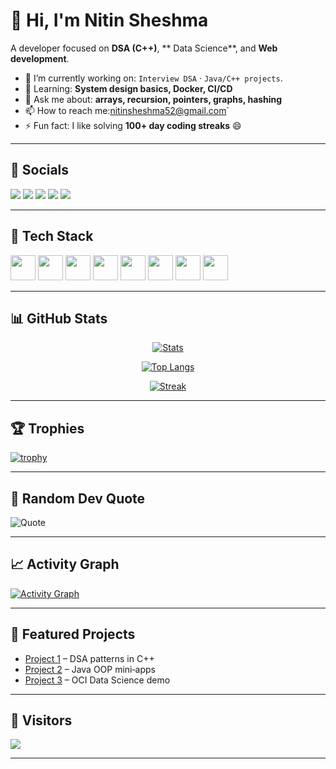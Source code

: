 # 👋 Hi, I'm **Nitin Sheshma**

<!-- Replace "Your Name" everywhere. Keep this README in a repo named exactly your GitHub username (e.g., nitinsheshma/nitinsheshma). -->

A developer focused on **DSA (C++)**, ** Data Science**, and **Web development**.

* 🔭 I’m currently working on: `Interview DSA` · `Java/C++ projects`.
* 🌱 Learning: **System design basics, Docker, CI/CD**
* 💬 Ask me about: **arrays, recursion, pointers, graphs, hashing**
* 📫 How to reach me:nitinsheshma52@gmail.com`
* ⚡ Fun fact: I like solving **100+ day coding streaks** 😄

---

## 🔗 Socials

<p>
  <a href="https://www.linkedin.com/in/nitinchoudhary13/" target="_blank"><img src="https://img.shields.io/badge/LinkedIn-0A66C2?logo=linkedin&logoColor=white" /></a>
  <a href="mailto:nitinsheshma52@gmail.com.com" target="_blank"><img src="https://img.shields.io/badge/Email-D14836?logo=gmail&logoColor=white" /></a>
  <a href="https://YOUR_PORTFOLIO_URL" target="_blank"><img src="https://img.shields.io/badge/Portfolio-12100E?logo=vercel&logoColor=white" /></a>
  <a href="https://leetcode.com/u/nitinchoudhary13/" target="_blank"><img src="https://img.shields.io/badge/LeetCode-FFA116?logo=leetcode&logoColor=white" /></a>
  <a href="https://www.hackerrank.com/profile/nitinsheshma52" target="_blank"><img src="https://img.shields.io/badge/HackerRank-00EA64?logo=hackerrank&logoColor=white" /></a>
</p>

---

## 🧰 Tech Stack

<!-- Add/remove icons from https://github.com/devicons/devicon -->

<p>
  <img src="https://cdn.jsdelivr.net/gh/devicons/devicon/icons/cplusplus/cplusplus-original.svg" height="40"/>
  <img src="https://cdn.jsdelivr.net/gh/devicons/devicon/icons/java/java-original.svg" height="40"/>
  <img src="https://cdn.jsdelivr.net/gh/devicons/devicon/icons/python/python-original.svg" height="40"/>
  <img src="https://cdn.jsdelivr.net/gh/devicons/devicon/icons/git/git-original.svg" height="40"/>
  <img src="https://cdn.jsdelivr.net/gh/devicons/devicon/icons/github/github-original.svg" height="40"/>
  <img src="https://cdn.jsdelivr.net/gh/devicons/devicon/icons/docker/docker-original.svg" height="40"/>
  <img src="https://cdn.jsdelivr.net/gh/devicons/devicon/icons/vscode/vscode-original.svg" height="40"/>
  <img src="https://cdn.jsdelivr.net/gh/devicons/devicon/icons/oracle/oracle-original.svg" height="40"/>
</p>

---

## 📊 GitHub Stats

<!-- Replace YOUR_USERNAME with your GitHub username everywhere below -->

<div align="center">

[![Stats](https://github-readme-stats.vercel.app/api?username=NitinSheshma\&show_icons=true\&hide_title=true\&rank_icon=github)](https://github.com/anuraghazra/github-readme-stats)

[![Top Langs](https://github-readme-stats.vercel.app/api/top-langs/?username=NitinSheshma\&layout=compact\&langs_count=8)](https://github.com/anuraghazra/github-readme-stats)

[![Streak](https://streak-stats.demolab.com?user=NitinSheshma\&hide_border=true)](https://streak-stats.demolab.com)

</div>

---

## 🏆 Trophies

[![trophy](https://github-profile-trophy.vercel.app/?username=NitinSheshma\&theme=onedark\&no-frame=true\&column=7)](https://github.com/ryo-ma/github-profile-trophy)

---

## 💬 Random Dev Quote

![Quote](https://quotes-github-readme.vercel.app/api?type=horizontal)

---

## 📈 Activity Graph

[![Activity Graph](https://github-readme-activity-graph.vercel.app/graph?username=NitinSheshma\&theme=github-compact)](https://github.com/ashutosh00710/github-readme-activity-graph)

---

## 📌 Featured Projects

<!-- Pin repositories from your profile (UI → Customize your pins). Add short bullets here linking to them. -->

* [Project 1](https://github.com/NitinSheshma/REPO1) – DSA patterns in C++
* [Project 2](https://github.com/YOUR_USERNAME/REPO2) – Java OOP mini‑apps
* [Project 3](https://github.com/YOUR_USERNAME/REPO3) – OCI Data Science demo

---

## 👀 Visitors

![](https://komarev.com/ghpvc/?username=NitinSheshma\&label=Profile%20views\&color=0e75b6\&style=flat)

---


